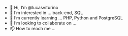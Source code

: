 - 👋 Hi, I’m @lucasviturino
- 👀 I’m interested in ... back-end, SQL
- 🌱 I’m currently learning ... PHP, Python and PostgreSQL
- 💞️ I’m looking to collaborate on ...
- 📫 How to reach me ...

<!---
lucasviturino/lucasviturino is a ✨ special ✨ repository because its `README.md` (this file) appears on your GitHub profile.
You can click the Preview link to take a look at your changes.
--->
